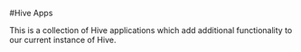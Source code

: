 #Hive Apps

This is a collection of Hive applications which add additional functionality to our current instance of Hive.